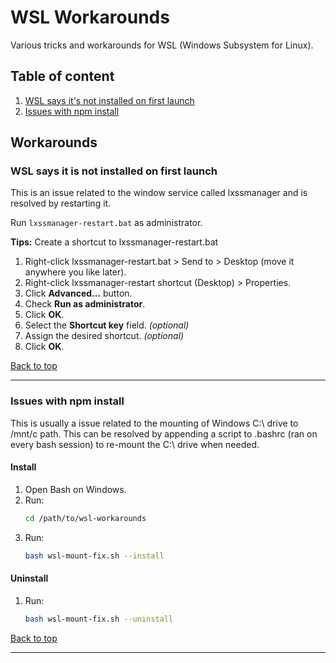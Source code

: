# WSL Workarounds
Various tricks and workarounds for WSL (Windows Subsystem for Linux).

## Table of content
1. [WSL says it's not installed on first launch](#WSL-says-it-is-not-installed-on-first-launch)
1. [Issues with npm install](#Issues-with-npm-install)

## Workarounds

### WSL says it is not installed on first launch
This is an issue related to the window service called lxssmanager and is resolved by restarting it. 

Run ```lxssmanager-restart.bat``` as administrator.

**Tips:** Create a shortcut to lxssmanager-restart.bat
1. Right-click lxssmanager-restart.bat > Send to > Desktop (move it anywhere you like later).
1. Right-click lxssmanager-restart shortcut (Desktop) > Properties.
1. Click **Advanced...** button.
1. Check **Run as administrator**.
1. Click **OK**.
1. Select the **Shortcut key** field. _(optional)_
1. Assign the desired shortcut. _(optional)_
1. Click **OK**.

[Back to top](#table-of-content)

---

### Issues with npm install
This is usually a issue related to the mounting of Windows C:\ drive to /mnt/c path. This can be resolved by appending a script to .bashrc (ran on every bash session) to re-mount the C:\ drive when needed.

#### Install
1. Open Bash on Windows.
1. Run:
    ```bash 
    cd /path/to/wsl-workarounds
    ```
1. Run: 
    ```bash 
    bash wsl-mount-fix.sh --install
    ```

#### Uninstall
1. Run: 
    ```bash 
    bash wsl-mount-fix.sh --uninstall
    ```

[Back to top](#table-of-content)

---